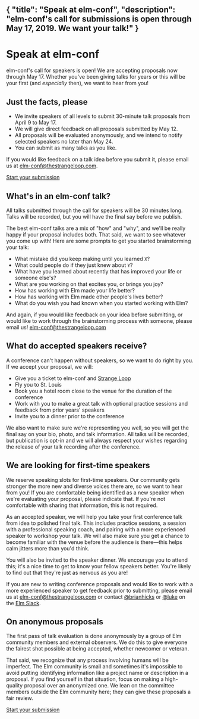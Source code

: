 {
    "title": "Speak at elm-conf",
    "description": "elm-conf's call for submissions is open through May 17, 2019. We want your talk!"
}
---

# Speak at elm-conf

elm-conf's call for speakers is open! We are accepting proposals now through May 17. Whether you've been giving talks for years or this will be your first (and *especially* then), we want to hear from you!

## Just the facts, please

- We invite speakers of all levels to submit 30-minute talk proposals from April 9 to May 17.
- We will give direct feedback on all proposals submitted by May 12.
- All proposals will be evaluated anonymously, and we intend to notify selected speakers no later than May 24.
- You can submit as many talks as you like.

If you would like feedback on a talk idea before you submit it, please email us at [elm-conf@thestrangeloop.com](mailto:elm-conf@thestrangeloop.com).

<a class="button" href="/cfp">Start your submission</a>

## What's in an elm-conf talk?

All talks submitted through the call for speakers will be 30 minutes long.
Talks will be recorded, but you will have the final say before we publish.

The best elm-conf talks are a mix of "how" and "why", and we'll be really happy if your proposal includes both.
That said, we want to see whatever you come up with!
Here are some prompts to get you started brainstorming your talk:

- What mistake did you keep making until you learned `X`?
- What could people do if they just knew about `Y`?
- What have you learned about recently that has improved your life or someone else's?
- What are you working on that excites you, or brings you joy?
- How has working with Elm made your life better?
- How has working with Elm made other people's lives better?
- What do you wish you had known when you started working with Elm?

And again, if you would like feedback on your idea before submitting, or would like to work through the brainstorming process with someone, please email us!
[elm-conf@thestrangeloop.com](mailto:elm-conf@thestrangeloop.com)

## What do accepted speakers receive?

A conference can't happen without speakers, so we want to do right by you.
If we accept your proposal, we will:

- Give you a ticket to elm-conf and [Strange Loop](https://thestrangeloop.com/)
- Fly you to St. Louis
- Book you a hotel room close to the venue for the duration of the conference
- Work with you to make a great talk with optional practice sessions and feedback from prior years' speakers
- Invite you to a dinner prior to the conference

We also want to make sure we're representing you well, so you will get the final say on your bio, photo, and talk information.
All talks will be recorded, but publication is opt-in and we will always respect your wishes regarding the release of your talk recording after the conference.

## We are looking for first-time speakers

We reserve speaking slots for first-time speakers.
Our community gets stronger the more new and diverse voices there are, so we want to hear from you!
If you are comfortable being identified as a new speaker when we're evaluating your proposal, please indicate that.
If you're not comfortable with sharing that information, this is not required.

As an accepted speaker, we will help you take your first conference talk from idea to polished final talk.
This includes practice sessions, a session with a professional speaking coach, and pairing with a more experienced speaker to workshop your talk.
We will also make sure you get a chance to become familiar with the venue before the audience is there—this helps calm jitters more than you'd think.

You will also be invited to the speaker dinner.
We encourage you to attend this; it's a nice time to get to know your fellow speakers better.
You're likely to find out that they're just as nervous as you are!

If you are new to writing conference proposals and would like to work with a more experienced speaker to get feedback prior to submitting, please email us at [elm-conf@thestrangeloop.com](mailto:elm-conf@thestrangeloop.com) or contact [@brianhicks](https://elmlang.slack.com/messages/D1KMC1AQ1/) or [@luke](https://elmlang.slack.com/messages/D0KEQUU9Z/) on the [Elm Slack](http://elmlang.herokuapp.com/).

## On anonymous proposals

The first pass of talk evaluation is done anonymously by a group of Elm community members and external observers.
We do this to give everyone the fairest shot possible at being accepted, whether newcomer or veteran.

That said, we recognize that any process involving humans will be imperfect.
The Elm community is small and sometimes it's impossible to avoid putting identifying information like a project name or description in a proposal.
If you find yourself in that situation, focus on making a high-quality proposal over an anonymized one.
We lean on the committee members outside the Elm community here; they can give these proposals a fair review.

<a class="button" href="/cfp">Start your submission</a>
